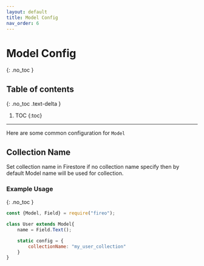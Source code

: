 ```yaml
---
layout: default
title: Model Config
nav_order: 6
---
```


# Model Config
{: .no_toc }

## Table of contents
{: .no_toc .text-delta }

1. TOC
{:toc}

---

Here are some common configuration for `Model`

## Collection Name
Set collection name in Firestore if no collection name specify then by default Model name will be used for collection.

### Example Usage
{: .no_toc }

```js
const {Model, Field} = require("fireo");

class User extends Model{
    name = Field.Text();

    static config = {
        collectionName: "my_user_collection"
    }
}
```
